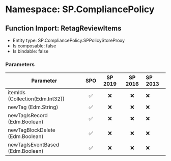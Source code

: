 # Namespace: SP.CompliancePolicy

## Function Import: RetagReviewItems

- Entity type: SP.CompliancePolicy.SPPolicyStoreProxy
- Is composable: false
- Is bindable: false

### Parameters

Parameter | SPO | SP 2019 | SP 2016 | SP 2013
----------|:---:|:-------:|:-------:|:-------
itemIds (Collection(Edm.Int32)) | ✅ | ❌ | ❌ | ❌
newTag (Edm.String) | ✅ | ❌ | ❌ | ❌
newTagIsRecord (Edm.Boolean) | ✅ | ❌ | ❌ | ❌
newTagBlockDelete (Edm.Boolean) | ✅ | ❌ | ❌ | ❌
newTagIsEventBased (Edm.Boolean) | ✅ | ❌ | ❌ | ❌